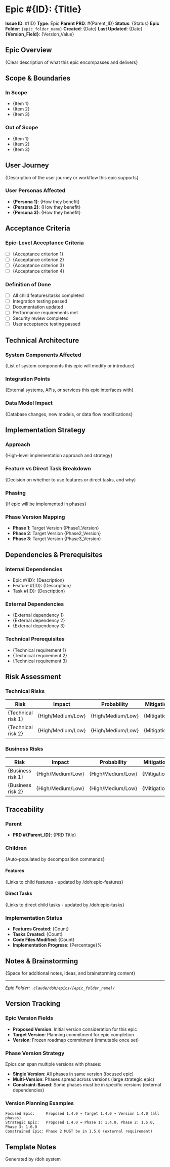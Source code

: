# Epic #{ID}: {Title}

**Issue ID**: #{ID} **Type**: Epic **Parent PRD**: #{Parent_ID} **Status**: {Status} **Epic Folder**:
`{epic_folder_name}` **Created**: {Date} **Last Updated**: {Date}
**{Version_Field}**: {Version_Value}

## Epic Overview

{Clear description of what this epic encompasses and delivers}

## Scope & Boundaries

### In Scope

- {Item 1}
- {Item 2}
- {Item 3}

### Out of Scope

- {Item 1}
- {Item 2}
- {Item 3}

## User Journey

{Description of the user journey or workflow this epic supports}

### User Personas Affected

- **{Persona 1}**: {How they benefit}
- **{Persona 2}**: {How they benefit}
- **{Persona 3}**: {How they benefit}

## Acceptance Criteria

### Epic-Level Acceptance Criteria

- [ ] {Acceptance criterion 1}
- [ ] {Acceptance criterion 2}
- [ ] {Acceptance criterion 3}
- [ ] {Acceptance criterion 4}

### Definition of Done

- [ ] All child features/tasks completed
- [ ] Integration testing passed
- [ ] Documentation updated
- [ ] Performance requirements met
- [ ] Security review completed
- [ ] User acceptance testing passed

## Technical Architecture

### System Components Affected

{List of system components this epic will modify or introduce}

### Integration Points

{External systems, APIs, or services this epic interfaces with}

### Data Model Impact

{Database changes, new models, or data flow modifications}

## Implementation Strategy

### Approach

{High-level implementation approach and strategy}

### Feature vs Direct Task Breakdown

{Decision on whether to use features or direct tasks, and why}

### Phasing

{If epic will be implemented in phases}

### Phase Version Mapping

- **Phase 1**: Target Version {Phase1_Version}
- **Phase 2**: Target Version {Phase2_Version}  
- **Phase 3**: Target Version {Phase3_Version}

## Dependencies & Prerequisites

### Internal Dependencies

- Epic #{ID}: {Description}
- Feature #{ID}: {Description}
- Task #{ID}: {Description}

### External Dependencies

- {External dependency 1}
- {External dependency 2}
- {External dependency 3}

### Technical Prerequisites

- {Technical requirement 1}
- {Technical requirement 2}
- {Technical requirement 3}

## Risk Assessment

### Technical Risks

| Risk               | Impact            | Probability       | Mitigation   |
| ------------------ | ----------------- | ----------------- | ------------ |
| {Technical risk 1} | {High/Medium/Low} | {High/Medium/Low} | {Mitigation} |
| {Technical risk 2} | {High/Medium/Low} | {High/Medium/Low} | {Mitigation} |

### Business Risks

| Risk              | Impact            | Probability       | Mitigation   |
| ----------------- | ----------------- | ----------------- | ------------ |
| {Business risk 1} | {High/Medium/Low} | {High/Medium/Low} | {Mitigation} |
| {Business risk 2} | {High/Medium/Low} | {High/Medium/Low} | {Mitigation} |

## Traceability

### Parent

- **PRD #{Parent_ID}**: {PRD Title}

### Children

{Auto-populated by decomposition commands}

#### Features

{Links to child features - updated by /doh:epic-features}

#### Direct Tasks

{Links to direct child tasks - updated by /doh:epic-tasks}

### Implementation Status

- **Features Created**: {Count}
- **Tasks Created**: {Count}
- **Code Files Modified**: {Count}
- **Implementation Progress**: {Percentage}%

## Notes & Brainstorming

{Space for additional notes, ideas, and brainstorming content}

---

_Epic Folder: `.claude/doh/epics/{epic_folder_name}/`_

## Version Tracking

### Epic Version Fields

- **Proposed Version**: Initial version consideration for this epic
- **Target Version**: Planning commitment for epic completion
- **Version**: Frozen roadmap commitment (immutable once set)

### Phase Version Strategy

Epics can span multiple versions with phases:
- **Single Version**: All phases in same version (focused epic)
- **Multi-Version**: Phases spread across versions (large strategic epic)
- **Constraint-Based**: Some phases must be in specific versions (external dependencies)

### Version Planning Examples

```
Focused Epic:     Proposed 1.4.0 → Target 1.4.0 → Version 1.4.0 (all phases)
Strategic Epic:   Proposed 1.4.0 → Phase 1: 1.4.0, Phase 2: 1.5.0, Phase 3: 1.6.0
Constrained Epic: Phase 2 MUST be in 1.5.0 (external requirement)
```

## Template Notes

Generated by /doh system
